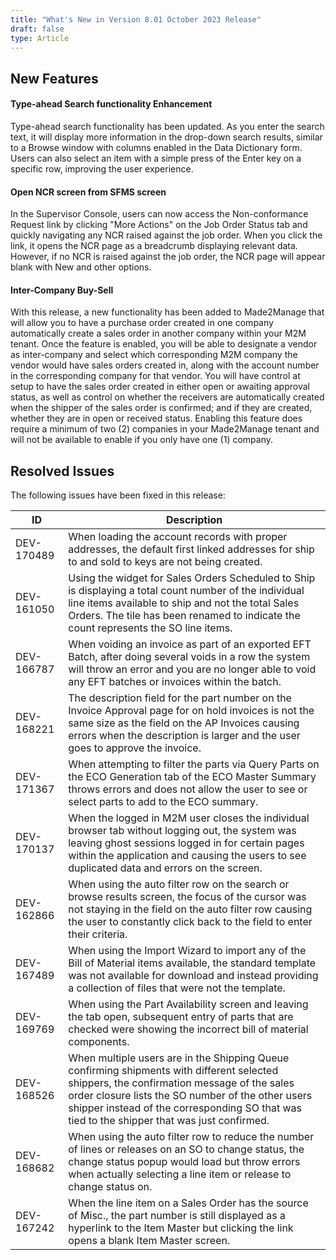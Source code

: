 ```yaml
---
title: "What's New in Version 8.01 October 2023 Release"
draft: false
type: Article
---
```


## New Features

#### Type-ahead Search functionality Enhancement

Type-ahead search functionality has been updated. As you enter the search text, it will display more information in the drop-down search results, similar to a Browse window with columns enabled in the Data Dictionary form. Users can also select an item with a simple press of the Enter key on a specific row, improving the user experience.

#### Open NCR screen from SFMS screen

In the Supervisor Console, users can now access the Non-conformance Request link by clicking "More Actions" on the Job Order Status tab and quickly navigating any NCR raised against the job order. When you click the link, it opens the NCR page as a breadcrumb displaying relevant data. However, if no NCR is raised against the job order, the NCR page will appear blank with New and other options.

#### Inter-Company Buy-Sell

With this release, a new functionality has been added to Made2Manage that will allow you to have a purchase order created in one company automatically create a sales order in another company within your M2M tenant. Once the feature is enabled, you will be able to designate a vendor as inter-company and select which corresponding M2M company the vendor would have sales orders created in, along with the account number in the corresponding company for that vendor. You will have control at setup to have the sales order created in either open or awaiting approval status, as well as control on whether the receivers are automatically created when the shipper of the sales order is confirmed; and if they are created, whether they are in open or received status. Enabling this feature does require a minimum of two (2) companies in your Made2Manage tenant and will not be available to enable if you only have one (1) company.

## Resolved Issues

The following issues have been fixed in this release:

| ID         | Description                                                                                                                                                                                                                                                                                   |
|------------|-----------------------------------------------------------------------------------------------------------------------------------------------------------------------------------------------------------------------------------------------------------------------------------------------|
| DEV-170489 | When loading the account records with proper addresses, the default first linked addresses for ship to and sold to keys are not being created.                                                                                                                                                |
| DEV-161050 | Using the widget for Sales Orders Scheduled to Ship is displaying a total count number of the individual line items available to ship and not the total Sales Orders. The tile has been renamed to indicate the count represents the SO line items.                                           |
| DEV-166787 | When voiding an invoice as part of an exported EFT Batch, after doing several voids in a row the system will throw an error and you are no longer able to void any EFT batches or invoices within the batch.                                                                                  |
| DEV-168221 | The description field for the part number on the Invoice Approval page for on hold invoices is not the same size as the field on the AP Invoices causing errors when the description is larger and the user goes to approve the invoice.                                                      |
| DEV-171367 | When attempting to filter the parts via Query Parts on the ECO Generation tab of the ECO Master Summary throws errors and does not allow the user to see or select parts to add to the ECO summary.                                                                                           |
| DEV-170137 | When the logged in M2M user closes the individual browser tab without logging out, the system was leaving ghost sessions logged in for certain pages within the application and causing the users to see duplicated data and errors on the screen.                                            |
| DEV-162866 | When using the auto filter row on the search or browse results screen, the focus of the cursor was not staying in the field on the auto filter row causing the user to constantly click back to the field to enter their criteria.                                                            |
| DEV-167489 | When using the Import Wizard to import any of the Bill of Material items available, the standard template was not available for download and instead providing a collection of files that were not the template.                                                                              |
| DEV-169769 | When using the Part Availability screen and leaving the tab open, subsequent entry of parts that are checked were showing the incorrect bill of material components.                                                                                                                          |
| DEV-168526 | When multiple users are in the Shipping Queue confirming shipments with different selected shippers, the confirmation message of the sales order closure lists the SO number of the other users shipper instead of the corresponding SO that was tied to the shipper that was just confirmed. |
| DEV-168682 | When using the auto filter row to reduce the number of lines or releases on an SO to change status, the change status popup would load but throw errors when actually selecting a line item or release to change status on.                                                                   |
| DEV-167242 | When the line item on a Sales Order has the source of Misc., the part number is still displayed as a hyperlink to the Item Master but clicking the link opens a blank Item Master screen.                                                                                                     |